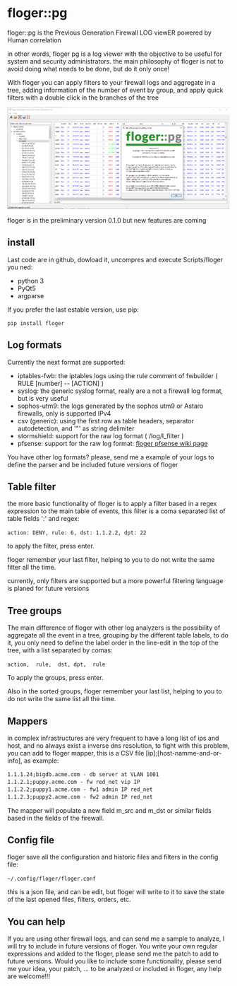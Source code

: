 
# floger::pg

floger::pg is the Previous Generation Firewall LOG viewER powered by Human correlation

in other words, floger pg is a log viewer with the objective to be useful for system and security administrators.
the  main philosophy of floger is not to avoid doing what needs to be  done, but do it only once!

With floger you can apply filters to your firewall logs and aggregate in a tree, adding information of the number of event by group, and apply quick filters with a double click in the branches of the tree

![floger scren shot](https://github.com/ioxxoi/floger/blob/main/bitmaps/screenshot.png?raw=true)

floger is in the preliminary version 0.1.0 but new features are coming

## install

Last code are in github, dowload it, uncompres and execute Scripts/floger
you ned:
- python 3
- PyQt5
- argparse

If you prefer the last estable version, use pip:

~~~
pip install floger
~~~

## Log formats

Currently the next format are supported:
 - iptables-fwb: the iptables logs using the rule comment of fwbuilder ( RULE [number] -- [ACTION] )
 - syslog: the generic syslog format, really are a not a firewall log format, but is very useful
 - sophos-utm9: the logs generated by the sophos utm9 or Astaro firewalls, only is supported IPv4
 - csv (generic): using the first row as table headers, separator autodetection, and '"' as string delimiter
 - stormshield: support for the raw log format ( /log/l_filter )
 - pfsense: support for the raw log format: [floger pfsense wiki page](https://github.com/ioxxoi/floger/wiki/pfsense)
  
You have other log formats? 
please, send me a example of your logs to define the parser  and be included future versions of floger

## Table filter

the more basic functionality of floger is to apply a filter based in a regex expression to the main table of events, this filter is a coma separated list of table fields ':' and regex:

``` action: DENY, rule: 6, dst: 1.1.2.2, dpt: 22 ```

to apply the filter, press enter.

floger remember your last filter, helping to you to do not write the same filter all the time.

currently, only <and> filters are supported but a more powerful filtering language is planed for future versions
  
## Tree groups

The main difference of floger with other log analyzers is the possibility of aggregate all the event in a tree, grouping by the different table labels, to do it, you only need to define the label order in the line-edit in the top of the tree, with a list separated by comas:

``` action,  rule,  dst, dpt,  rule ```

To apply the groups, press enter.

Also in the sorted groups, floger remember your last list, helping to you to do not write the same list all the time.

## Mappers

in complex infrastructures are very frequent to have a long list of ips and host, and no always exist a inverse dns resolution, 
to fight with this problem, you can add to floger mapper, this is a CSV file [ip];[host-namme-and-or-info], as example:
  
  ``` 1.1.1.1 ;www.acme.com - dmz server at VLAN 1001
  1.1.1.24;bigdb.acme.com - db server at VLAN 1001
  1.1.2.1;puppy.acme.com - fw red_net vip IP
  1.1.2.2;puppy1.acme.com - fw1 admin IP red_net
  1.1.2.3;puppy2.acme.com - fw2 admin IP red_net 
  ```
  
The mapper will populate a new field m_src and m_dst or similar fields based in the fields of the firewall.

## Config file

floger save all the configuration and historic files and filters in the config file:

``` ~/.config/floger/floger.conf ```

this is a json file, and can be edit, but floger will write to it to save the state of the last opened files, filters, orders, etc.



## You can help 

If you are using other firewall logs, and can send me a sample to analyze, I will try to include in future versions of floger. 
You write your own regular expressions and added to the floger, please send me the patch to add to future versions.
Would you like to include some functionality, please send me your idea, your patch, ... to be analyzed or included in floger, 
any help are welcome!!! 


